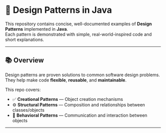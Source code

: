 # 🎨 Design Patterns in Java

This repository contains concise, well-documented examples of **Design Patterns** implemented in **Java**.  
Each pattern is demonstrated with simple, real-world-inspired code and short explanations.

---

## 📚 Overview

Design patterns are proven solutions to common software design problems.  
They help make code **flexible**, **reusable**, and **maintainable**.

This repo covers:

- ✅ **Creational Patterns** — Object creation mechanisms
- ⚙️ **Structural Patterns** — Composition and relationships between classes/objects
- 🔁 **Behavioral Patterns** — Communication and interaction between objects

---
